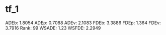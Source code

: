 # tf_1

ADEb: 1.8054
ADEp: 0.7088
ADEv: 2.1083
FDEb: 3.3886
FDEp: 1.364
FDEv: 3.7916
Rank: 99
WSADE: 1.23
WSFDE: 2.2949